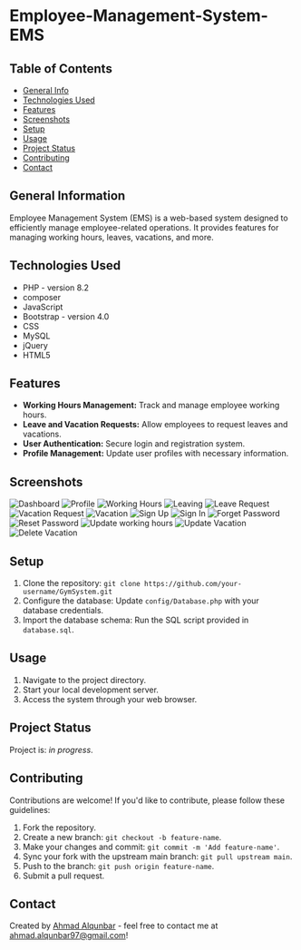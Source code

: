 # Employee-Management-System-EMS

## Table of Contents
* [General Info](#general-information)
* [Technologies Used](#technologies-used)
* [Features](#features)
* [Screenshots](#screenshots)
* [Setup](#setup)
* [Usage](#usage)
* [Project Status](#project-status)
* [Contributing](#contributing)
* [Contact](#contact)

## General Information
Employee Management System (EMS) is a web-based system designed to efficiently manage employee-related operations. It provides features for managing working hours, leaves, vacations, and more.

## Technologies Used
- PHP - version 8.2
- composer
- JavaScript 
- Bootstrap - version 4.0
- CSS
- MySQL
- jQuery
- HTML5


## Features
- **Working Hours Management:** Track and manage employee working hours.
- **Leave and Vacation Requests:** Allow employees to request leaves and vacations.
- **User Authentication:** Secure login and registration system.
- **Profile Management:** Update user profiles with necessary information.

## Screenshots
![Dashboard](/asset/images/screen-shot/dashboard.png)
![Profile](/asset/images/screen-shot/profile.png)
![Working Hours](/asset/images/screen-shot/working_hours.png)
![Leaving](/asset/images/screen-shot/leaving.png)
![Leave Request](/asset/images/screen-shot/request_leave.png)
![Vacation Request](/asset/images/screen-shot/request_vacation.png)
![Vacation](/asset/images/screen-shot/vacation.png)
![Sign Up](/asset/images/screen-shot/sign-up.png)
![Sign In](/asset/images/screen-shot/sign_in.png)
![Forget Password](/asset/images/screen-shot/forgetPassword.png)
![Reset Password](/asset/images/screen-shot/resetPassword.png)
![Update working hours](/asset/images/screen-shot/update_working_hours.png)
![Update Vacation](/asset/images/screen-shot/update_vacation.png)
![Delete Vacation ](/asset/images/screen-shot/delete_vacation.png)

## Setup
1. Clone the repository: `git clone https://github.com/your-username/GymSystem.git`
2. Configure the database: Update `config/Database.php` with your database credentials.
3. Import the database schema: Run the SQL script provided in `database.sql`.

## Usage
1. Navigate to the project directory.
2. Start your local development server.
3. Access the system through your web browser.

## Project Status
Project is: _in progress_.

## Contributing
Contributions are welcome! If you'd like to contribute, please follow these guidelines:
1. Fork the repository.
2. Create a new branch: `git checkout -b feature-name`.
3. Make your changes and commit: `git commit -m 'Add feature-name'`.
4. Sync your fork with the upstream main branch: `git pull upstream main`.
5. Push to the branch: `git push origin feature-name`.
6. Submit a pull request.

## Contact
Created by [Ahmad Alqunbar](https://www.linkedin.com/in/ahmad-alqunbar/) - feel free to contact me at [ahmad.alqunbar97@gmail.com](mailto:ahmad.alqunbar97@gmail.com)!
